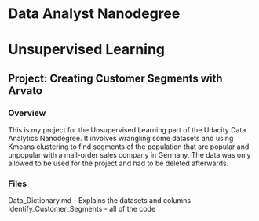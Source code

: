 # Data Analyst Nanodegree
# Unsupervised Learning
## Project: Creating Customer Segments with Arvato

### Overview
This is my project for the Unsupervised Learning part of the Udacity Data Analytics Nanodegree. It involves wrangling some datasets and using Kmeans clustering to find segments of the population that are popular and unpopular with a mail-order sales company in Germany. The data was only allowed to be used for the project and had to be deleted afterwards.

### Files
Data_Dictionary.md - Explains the datasets and columns
Identify_Customer_Segments - all of the code
